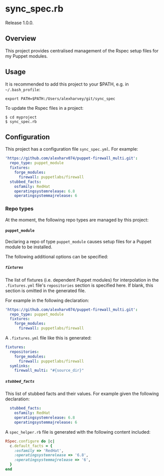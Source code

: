 # sync_spec.rb

Release 1.0.0.

## Overview

This project provides centralised management of the Rspec setup files for my Puppet modules.

## Usage

It is recommended to add this project to your $PATH, e.g. in `~/.bash_profile`:

~~~
export PATH=$PATH:/Users/alexharvey/git/sync_spec
~~~

To update the Rspec files in a project:

~~~
$ cd myproject
$ sync_spec.rb 
~~~

## Configuration

This project has a configuration file `sync_spec.yml`. For example:

~~~ yaml
'https://github.com/alexharv074/puppet-firewall_multi.git':
  repo_type: puppet_module
  fixtures:
    forge_modules:
      firewall: puppetlabs/firewall
  stubbed_facts:
    osfamily: RedHat
    operatingsystemrelease: 6.8
    operatingsystemmajrelease: 6
~~~

### Repo types

At the moment, the following repo types are managed by this project:

#### `puppet_module`

Declaring a repo of type `puppet_module` causes setup files for a Puppet module to be installed.

The following additional options can be specified:

##### `fixtures`

The list of fixtures (i.e. dependent Puppet modules) for interpolation in the `.fixtures.yml` file's `repositories` section is specified here.  If blank, this section is omitted in the generated file.

For example in the following declaration:

~~~ yaml
'https://github.com/alexharv074/puppet-firewall_multi.git':
  repo_type: puppet_module
  fixtures:
    forge_modules:
      firewall: puppetlabs/firewall
~~~

A `.fixtures.yml` file like this is generated:

~~~ yaml
fixtures:
  repositories:
    forge_modules:
      firewall: puppetlabs/firewall
  symlinks:
    firewall_multi: "#{source_dir}"
~~~

##### `stubbed_facts`

This list of stubbed facts and their values. For example given the following declaration:

~~~ yaml
  stubbed_facts:
    osfamily: RedHat
    operatingsystemrelease: 6.8
    operatingsystemmajrelease: 6
~~~

A `spec_helper.rb` file is generated with the following content included:

~~~ ruby
RSpec.configure do |c|
  c.default_facts = {
    :osfamily => 'RedHat',
    :operatingsystemrelease => '6.8',
    :operatingsystemmajrelease => '6',
  }
end
~~~
